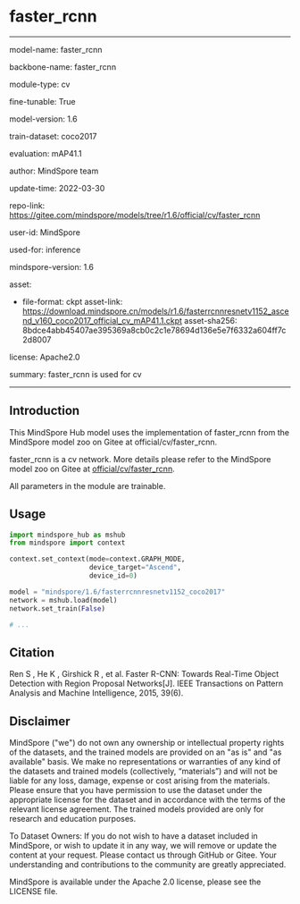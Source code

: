 # faster_rcnn

---

model-name: faster_rcnn

backbone-name: faster_rcnn

module-type: cv

fine-tunable: True

model-version: 1.6

train-dataset: coco2017

evaluation: mAP41.1

author: MindSpore team

update-time: 2022-03-30

repo-link: <https://gitee.com/mindspore/models/tree/r1.6/official/cv/faster_rcnn>

user-id: MindSpore

used-for: inference

mindspore-version: 1.6

asset:

-
    file-format: ckpt
    asset-link: <https://download.mindspore.cn/models/r1.6/fasterrcnnresnetv1152_ascend_v160_coco2017_official_cv_mAP41.1.ckpt>
    asset-sha256: 8bdce4abb45407ae395369a8cb0c2c1e78694d136e5e7f6332a604ff7c2d8007

license: Apache2.0

summary: faster_rcnn is used for cv

---

## Introduction

This MindSpore Hub model uses the implementation of faster_rcnn from the MindSpore model zoo on Gitee at official/cv/faster_rcnn.

faster_rcnn is a cv network. More details please refer to the MindSpore model zoo on Gitee at [official/cv/faster_rcnn](https://gitee.com/mindspore/models/blob/r1.6/official/cv/faster_rcnn/README.md).

All parameters in the module are trainable.

## Usage

```python
import mindspore_hub as mshub
from mindspore import context

context.set_context(mode=context.GRAPH_MODE,
                    device_target="Ascend",
                    device_id=0)

model = "mindspore/1.6/fasterrcnnresnetv1152_coco2017"
network = mshub.load(model)
network.set_train(False)

# ...
```

## Citation

Ren S , He K , Girshick R , et al. Faster R-CNN: Towards Real-Time Object Detection with Region Proposal Networks[J]. IEEE Transactions on Pattern Analysis and Machine Intelligence, 2015, 39(6).

## Disclaimer

MindSpore ("we") do not own any ownership or intellectual property rights of the datasets, and the trained models are provided on an "as is" and "as available" basis. We make no representations or warranties of any kind of the datasets and trained models (collectively, “materials”) and will not be liable for any loss, damage, expense or cost arising from the materials. Please ensure that you have permission to use the dataset under the appropriate license for the dataset and in accordance with the terms of the relevant license agreement. The trained models provided are only for research and education purposes.

To Dataset Owners: If you do not wish to have a dataset included in MindSpore, or wish to update it in any way, we will remove or update the content at your request. Please contact us through GitHub or Gitee. Your understanding and contributions to the community are greatly appreciated.

MindSpore is available under the Apache 2.0 license, please see the LICENSE file.
